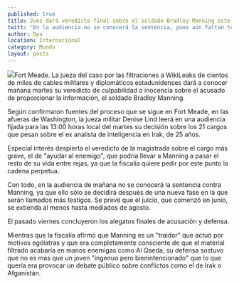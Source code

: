 ```yaml
---
published: true
title: Juez dará veredicto final sobre el soldado Bradley Manning este martes
twitt: "En la audiencia no se conocerá la sentencia, pues aún faltan testigos por declarar"
author: Dpa
location: Internacional
category: Mundo
layout: posts
---
```


![](/_posts/2013/07/29/Bradley%20Manning.jpg)Fort Meade. La jueza del caso por las filtraciones a WikiLeaks de cientos de miles de cables militares y diplomáticos estadunidenses dará a conocer mañana martes su veredicto de culpabilidad o inocencia sobre el acusado de proporcionar la información, el soldado Bradley Manning.

Según confirmaron fuentes del proceso que se sigue en Fort Meade, en las afueras de Washington, la jueza militar Denise Lind leerá en una audiencia fijada para las 13:00 horas local del martes su decisión sobre los 21 cargos que pesan sobre el ex analista de inteligencia en Irak, de 25 años.

Especial interés despierta el veredicto de la magistrada sobre el cargo más grave, el de "ayudar al enemigo", que podría llevar a Manning a pasar el resto de su vida entre rejas, ya que la fiscalía quiere pedir por este punto la cadena perpetua.

Con todo, en la audiencia de mañana no se conocerá la sentencia contra Manning, ya que ello sólo se decidirá después de una nueva fase en la que serán llamados más testigos. Se prevé que el juicio, que comenzó en junio, se extienda al menos hasta mediados de agosto.

El pasado viernes concluyeron los alegatos finales de acusación y defensa.

Mientras que la fiscalía afirmó que Manning es un "traidor" que actuó por motivos ególatras y que era completamente consciente de que el material filtrado acabaría en manos enemigas como Al Qaeda, su defensa sostuvo que no es más que un joven "ingenuo pero bienintencionado" que lo que quería era provocar un debate público sobre conflictos como el de Irak o Afganistán.
